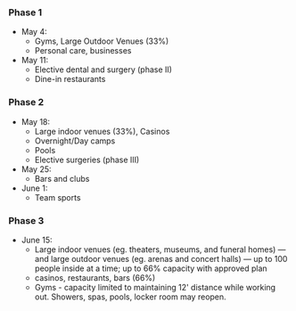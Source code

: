 ### Phase 1
- May 4: 
    - Gyms, Large Outdoor Venues (33%)
    - Personal care, businesses
- May 11: 
    - Elective dental and surgery (phase II)
    - Dine-in restaurants

### Phase 2
- May 18:
    - Large indoor venues (33%), Casinos
    - Overnight/Day camps
    - Pools
    - Elective surgeries (phase III)
- May 25:
    - Bars and clubs
- June 1:
    - Team sports

### Phase 3
- June 15:
    - Large indoor venues (eg. theaters, museums, and funeral homes) — and large outdoor venues  (eg. arenas and concert halls) — up to 100 people inside at a time; up to 66% capacity with approved plan
    - casinos, restaurants, bars (66%)
    - Gyms - capacity limited to maintaining 12' distance while working out. Showers, spas, pools, locker room may reopen.
